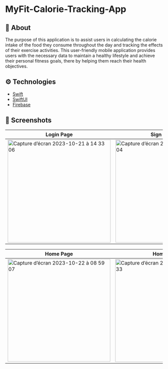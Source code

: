 # MyFit-Calorie-Tracking-App

## :calling: About
The purpose of this application is to assist users in calculating the calorie intake of the food they consume throughout the day and tracking the effects of their exercise activities. This user-friendly mobile application provides users with the necessary data to maintain a healthy lifestyle and achieve their personal fitness goals, there by helping them reach their health objectives.

## :gear: Technologies
- [Swift](https://developer.apple.com/swift/)
- [SwiftUI](https://developer.apple.com/xcode/swiftui/)
- [Firebase](https://github.com/firebase/firebase-ios-sdk)


## :camera_flash: Screenshots

| Login Page | Sign Up Page |
| --- | --- |
| <img width="329" alt="Capture d’écran 2023-10-21 à 14 33 06" src="https://github.com/NisanurKorkmaz/MyFit-Calorie-Tracking-App/assets/80275552/6d047203-21e1-44bf-9d48-131e32c23058"> |<img width="329" alt="Capture d’écran 2023-10-21 à 14 35 04" src="https://github.com/NisanurKorkmaz/MyFit-Calorie-Tracking-App/assets/80275552/1330f811-1b1b-4f90-a3d3-165db06d3f89"> |

| Home Page| Home Page|
| --- | --- |
|<img width="328" alt="Capture d’écran 2023-10-22 à 08 59 07" src="https://github.com/NisanurKorkmaz/MyFit-Calorie-Tracking-App/assets/80275552/5321cf87-49c1-4c7b-9075-8fb7f1aed1d2">|<img width="329" alt="Capture d’écran 2023-10-22 à 08 59 33" src="https://github.com/NisanurKorkmaz/MyFit-Calorie-Tracking-App/assets/80275552/dcb88308-2ead-49c5-b33a-0397a88030e7">|
